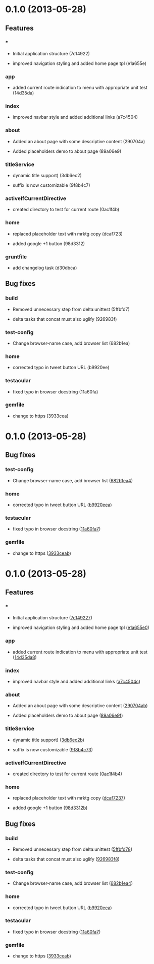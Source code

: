# 0.1.0 (2013-05-28)

## Features
### *

* Initial application structure (7c14922)

* improved navigation styling and added home page tpl (e1a655e)

### app

* added current route indication to menu with appropriate unit test (14d35da)

### index

* improved navbar style and added additional links (a7c4504)

### about

* Added an about page with some descriptive content (290704a)

* Added placeholders demo to about page (89a06e9)

### titleService

* dynamic title support) (3db6ec2)

* suffix is now customizable (9f8b4c7)

### activeIfCurrentDirective

* created directory to test for current route (0ac1f4b)

### home

* replaced placeholder text with mrktg copy (dcaf723)

* added google +1 button (98d3312)

### gruntfile

* add changelog task (d30dbca)


## Bug fixes
### build

* Removed unnecessary step from delta:unittest (5ffbfd7)

* delta tasks that concat must also uglify (926983f)

### test-config

* Change browser-name case, add browser list (682b1ea)

### home

* corrected typo in tweet button URL (b9920ee)

### testacular

* fixed typo in browser docstring (11a60fa)

### gemfile

* change to https (3933cea)


# 0.1.0 (2013-05-28)



## Bug fixes
### test-config

* Change browser-name case, add browser list ([682b1ea4](git@github.com:neoskop/ng-cafe/commits/682b1ea4))

### home

* corrected typo in tweet button URL ([b9920eea](git@github.com:neoskop/ng-cafe/commits/b9920eea))

### testacular

* fixed typo in browser docstring ([11a60fa7](git@github.com:neoskop/ng-cafe/commits/11a60fa7))

### gemfile

* change to https ([3933ceab](git@github.com:neoskop/ng-cafe/commits/3933ceab))



# 0.1.0 (2013-05-28)

## Features
### *

* Initial application structure ([7c149227](git@github.com:neoskop/ng-cafe/commits/7c149227))

* improved navigation styling and added home page tpl ([e1a655e0](git@github.com:neoskop/ng-cafe/commits/e1a655e0))

### app

* added current route indication to menu with appropriate unit test ([14d35da8](git@github.com:neoskop/ng-cafe/commits/14d35da8))

### index

* improved navbar style and added additional links ([a7c4504c](git@github.com:neoskop/ng-cafe/commits/a7c4504c))

### about

* Added an about page with some descriptive content ([290704ab](git@github.com:neoskop/ng-cafe/commits/290704ab))

* Added placeholders demo to about page ([89a06e9f](git@github.com:neoskop/ng-cafe/commits/89a06e9f))

### titleService

* dynamic title support) ([3db6ec2b](git@github.com:neoskop/ng-cafe/commits/3db6ec2b))

* suffix is now customizable ([9f8b4c73](git@github.com:neoskop/ng-cafe/commits/9f8b4c73))

### activeIfCurrentDirective

* created directory to test for current route ([0ac1f4b4](git@github.com:neoskop/ng-cafe/commits/0ac1f4b4))

### home

* replaced placeholder text with mrktg copy ([dcaf7237](git@github.com:neoskop/ng-cafe/commits/dcaf7237))

* added google +1 button ([98d3312b](git@github.com:neoskop/ng-cafe/commits/98d3312b))



## Bug fixes
### build

* Removed unnecessary step from delta:unittest ([5ffbfd78](git@github.com:neoskop/ng-cafe/commits/5ffbfd78))

* delta tasks that concat must also uglify ([926983f8](git@github.com:neoskop/ng-cafe/commits/926983f8))

### test-config

* Change browser-name case, add browser list ([682b1ea4](git@github.com:neoskop/ng-cafe/commits/682b1ea4))

### home

* corrected typo in tweet button URL ([b9920eea](git@github.com:neoskop/ng-cafe/commits/b9920eea))

### testacular

* fixed typo in browser docstring ([11a60fa7](git@github.com:neoskop/ng-cafe/commits/11a60fa7))

### gemfile

* change to https ([3933ceab](git@github.com:neoskop/ng-cafe/commits/3933ceab))




